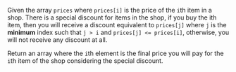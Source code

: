 Given the array `prices` where `prices[i]` is the price of the `i`th item in a shop. There is a special discount for items in the shop, if you buy the ith item, then you will receive a discount equivalent to `prices[j]` where `j` is the **minimum** index such that `j > i` and `prices[j] <= prices[i]`, otherwise, you will not receive any discount at all.

Return an array where the `i`th element is the final price you will pay for the `i`th item of the shop considering the special discount.